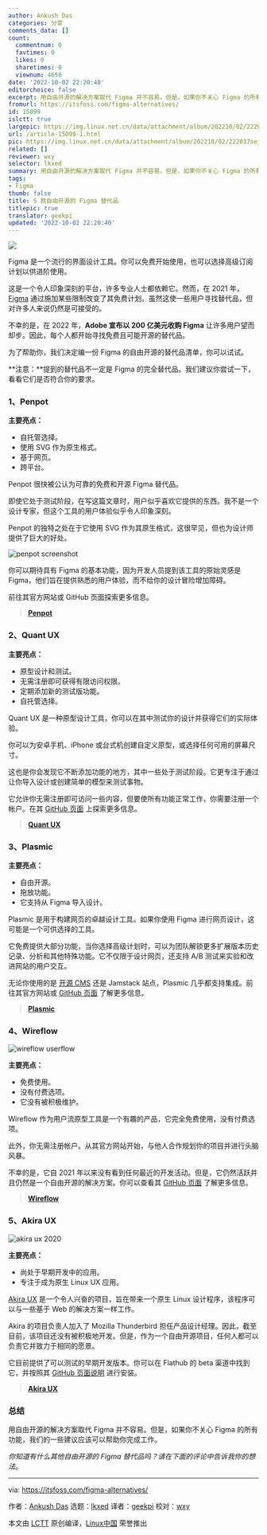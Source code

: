 ```yaml
---
author: Ankush Das
categories: 分享
comments_data: []
count:
  commentnum: 0
  favtimes: 0
  likes: 0
  sharetimes: 0
  viewnum: 4650
date: '2022-10-02 22:20:40'
editorchoice: false
excerpt: 用自由开源的解决方案取代 Figma 并不容易。但是，如果你不关心 Figma 的所有功能，我们的一些建议应该可以帮助你完成工作。
fromurl: https://itsfoss.com/figma-alternatives/
id: 15099
islctt: true
largepic: https://img.linux.net.cn/data/attachment/album/202210/02/222037sejf1j6z6jupcz6g.jpg
url: /article-15099-1.html
pic: https://img.linux.net.cn/data/attachment/album/202210/02/222037sejf1j6z6jupcz6g.jpg.thumb.jpg
related: []
reviewer: wxy
selector: lkxed
summary: 用自由开源的解决方案取代 Figma 并不容易。但是，如果你不关心 Figma 的所有功能，我们的一些建议应该可以帮助你完成工作。
tags:
- Figma
thumb: false
title: 5 款自由开源的 Figma 替代品
titlepic: true
translator: geekpi
updated: '2022-10-02 22:20:40'
---
```


![](/data/attachment/album/202210/02/222037sejf1j6z6jupcz6g.jpg)


Figma 是一个流行的界面设计工具。你可以免费开始使用，也可以选择高级订阅计划以供进阶使用。


这是一个令人印象深刻的平台，许多专业人士都依赖它。然而，在 2021 年，[Figma](https://www.figma.com/) 通过施加某些限制改变了其免费计划。虽然这使一些用户寻找替代品，但对许多人来说仍然是可接受的。


不幸的是，在 2022 年，**Adobe 宣布以 200 亿美元收购 Figma** 让许多用户望而却步。因此，每个人都开始寻找免费且可能开源的替代品。


为了帮助你，我们决定编一份 Figma 的自由开源的替代品清单，你可以试试。


**注意：**提到的替代品不一定是 Figma 的完全替代品。我们建议你尝试一下，看看它们是否符合你的要求。


### 1、Penpot






**主要亮点：**


* 自托管选择。
* 使用 SVG 作为原生格式。
* 基于网页。
* 跨平台。


Penpot 很快被公认为可靠的免费和开源 Figma 替代品。


即使它处于测试阶段，在写这篇文章时，用户似乎喜欢它提供的东西。我不是一个设计专家，但这个工具的用户体验似乎令人印象深刻。


Penpot 的独特之处在于它使用 SVG 作为其原生格式，这很罕见，但也为设计师提供了巨大的好处。


![penpot screenshot](/data/attachment/album/202210/02/222040v4f8o8mdoz2fbkfo.jpg)


你可以期待具有 Figma 的基本功能，因为开发人员提到该工具的原始灵感是 Figma，他们旨在提供熟悉的用户体验，而不给你的设计冒险增加障碍。


前往其官方网站或 GitHub 页面探索更多信息。



> 
> **[Penpot](https://penpot.app/)**
> 
> 
> 


### 2、Quant UX






**主要亮点：**


* 原型设计和测试。
* 无需注册即可获得有限访问权限。
* 定期添加新的测试版功能。
* 自托管选择。


Quant UX 是一种原型设计工具，你可以在其中测试你的设计并获得它们的实际体验。


你可以为安卓手机、iPhone 或台式机创建自定义原型，或选择任何可用的屏幕尺寸。


这也是你会发现它不断添加功能的地方，其中一些处于测试阶段。它更专注于通过让你导入设计或创建简单的模型来测试事物。


它允许你无需注册即可访问一些内容，但要使所有功能正常工作，你需要注册一个帐户。在其 [GitHub 页面](https://github.com/KlausSchaefers/quant-ux) 上探索更多信息。



> 
> **[Quant UX](https://quant-ux.com/)**
> 
> 
> 


### 3、Plasmic






**主要亮点：**


* 自由开源。
* 拖放功能。
* 它支持从 Figma 导入设计。


Plasmic 是用于构建网页的卓越设计工具。如果你使用 Figma 进行网页设计，这可能是一个可供选择的工具。


它免费提供大部分功能，当你选择高级计划时，可以为团队解锁更多扩展版本历史记录、分析和其他特殊功能。它不仅限于设计网页，还支持 A/B 测试来实验和改进网站的用户交互。


无论你使用的是 [开源 CMS](https://itsfoss.com/open-source-cms/) 还是 Jamstack 站点，Plasmic 几乎都支持集成。前往其官方网站或 [GitHub 页面](https://github.com/plasmicapp/plasmic) 了解更多信息。



> 
> **[Plasmic](https://www.plasmic.app/)**
> 
> 
> 


### 4、Wireflow


![wireflow userflow](/data/attachment/album/202210/02/222040k3nmisum6im5zdmm.jpg)


**主要亮点：**


* 免费使用。
* 没有付费选项。
* 它没有被积极维护。


Wireflow 作为用户流原型工具是一个有趣的产品，它完全免费使用，没有付费选项。


此外，你无需注册帐户。从其官方网站开始，与他人合作规划你的项目并进行头脑风暴。


不幸的是，它自 2021 年以来没有看到任何最近的开发活动。但是，它仍然活跃并且仍然是一个自由开源的解决方案。你可以查看其 [GitHub 页面](https://github.com/vanila-io/wireflow) 了解更多信息。



> 
> **[Wireflow](https://wireflow.co/)**
> 
> 
> 


### 5、Akira UX


![akira ux 2020](/data/attachment/album/202210/02/222041z936rr30684njorw.png)


**主要亮点：**


* 尚处于早期开发中的应用。
* 专注于成为原生 Linux UX 应用。


[Akira UX](https://itsfoss.com/akira-design-tool/) 是一个令人兴奋的项目，旨在带来一个原生 Linux 设计程序，该程序可以与一些基于 Web 的解决方案一样工作。


Akira 的项目负责人加入了 Mozilla Thunderbird 担任产品设计经理。因此，截至目前，该项目还没有被积极地开发。但是，作为一个自由开源项目，任何人都可以负责它并致力于相同的愿景。


它目前提供了可以测试的早期开发版本。你可以在 Flathub 的 beta 渠道中找到它，并按照其 [GitHub 页面说明](https://github.com/akiraux/Akira) 进行安装。



> 
> **[Akira UX](https://github.com/akiraux/Akira)**
> 
> 
> 


### 总结


用自由开源的解决方案取代 Figma 并不容易。但是，如果你不关心 Figma 的所有功能，我们的一些建议应该可以帮助你完成工作。


*你知道有什么其他自由开源的 Figma 替代品吗？请在下面的评论中告诉我你的想法*。




---


via: <https://itsfoss.com/figma-alternatives/>


作者：[Ankush Das](https://itsfoss.com/author/ankush/) 选题：[lkxed](https://github.com/lkxed) 译者：[geekpi](https://github.com/geekpi) 校对：[wxy](https://github.com/wxy)


本文由 [LCTT](https://github.com/LCTT/TranslateProject) 原创编译，[Linux中国](https://linux.cn/) 荣誉推出
